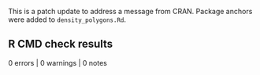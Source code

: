 This is a patch update to address a message from CRAN.
Package anchors were added to `density_polygons.Rd`.

## R CMD check results

0 errors \| 0 warnings \| 0 notes
